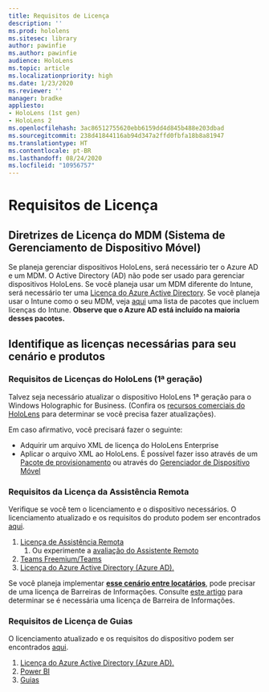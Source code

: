 ```yaml
---
title: Requisitos de Licença
description: ''
ms.prod: hololens
ms.sitesec: library
author: pawinfie
ms.author: pawinfie
audience: HoloLens
ms.topic: article
ms.localizationpriority: high
ms.date: 1/23/2020
ms.reviewer: ''
manager: bradke
appliesto:
- HoloLens (1st gen)
- HoloLens 2
ms.openlocfilehash: 3ac86512755620ebb6159dd4d845b488e203dbad
ms.sourcegitcommit: 238d41844116ab94d347a2ffd0fbfa18b8a81947
ms.translationtype: HT
ms.contentlocale: pt-BR
ms.lasthandoff: 08/24/2020
ms.locfileid: "10956757"
---
```

# Requisitos de Licença

## Diretrizes de Licença do MDM (Sistema de Gerenciamento de Dispositivo Móvel)

Se planeja gerenciar dispositivos HoloLens, será necessário ter o Azure AD e um MDM. O Active Directory (AD) não pode ser usado para gerenciar dispositivos HoloLens.
Se você planeja usar um MDM diferente do Intune, será necessário ter uma [Licença do Azure Active Directory](https://docs.microsoft.com/azure/active-directory/fundamentals/active-directory-whatis).
Se você planeja usar o Intune como o seu MDM, veja [aqui](https://docs.microsoft.com/intune/fundamentals/licenses) uma lista de pacotes que incluem licenças do Intune. **Observe que o Azure AD está incluído na maioria desses pacotes.**

## Identifique as licenças necessárias para seu cenário e produtos

### Requisitos de Licenças do HoloLens (1ª geração)

Talvez seja necessário atualizar o dispositivo HoloLens 1ª geração para o Windows Holographic for Business. (Confira os [recursos comerciais do HoloLens](holoLens-commercial-features.md#feature-comparison-between-editions) para determinar se você precisa fazer atualizações).

 Em caso afirmativo, você precisará fazer o seguinte:

- Adquirir um arquivo XML de licença do HoloLens Enterprise
- Aplicar o arquivo XML ao HoloLens. É possível fazer isso através de um [Pacote de provisionamento](hololens-provisioning.md) ou através do [Gerenciador de Dispositivo Móvel](https://docs.microsoft.com/intune/configuration/holographic-upgrade)

### Requisitos da Licença da Assistência Remota

Verifique se você tem o licenciamento e o dispositivo necessários. O licenciamento atualizado e os requisitos do produto podem ser encontrados [aqui](https://docs.microsoft.com/dynamics365/mixed-reality/remote-assist/requirements).

1. [Licença de Assistência Remota](https://docs.microsoft.com/dynamics365/mixed-reality/remote-assist/buy-and-deploy-remote-assist)
    1. Ou experimente a [avaliação do Assistente Remoto](https://docs.microsoft.com/dynamics365/mixed-reality/remote-assist/try-remote-assist)
1. [Teams Freemium/Teams](https://products.office.com/microsoft-teams/free)
1. [Licença do Azure Active Directory (Azure AD).](https://docs.microsoft.com/azure/active-directory/fundamentals/active-directory-whatis)

Se você planeja implementar **[esse cenário entre locatários](https://docs.microsoft.com/dynamics365/mixed-reality/remote-assist/cross-tenant-overview#scenario-2-leasing-services-to-other-tenants)**, pode precisar de uma licença de Barreiras de Informações. Consulte [este artigo](https://docs.microsoft.com/dynamics365/mixed-reality/remote-assist/cross-tenant-licensing-implementation#step-1-determine-if-information-barriers-are-necessary) para determinar se é necessária uma licença de Barreira de Informações.

### Requisitos de Licença de Guias

O licenciamento atualizado e os requisitos do dispositivo podem ser encontrados [aqui](https://docs.microsoft.com/dynamics365/mixed-reality/guides/requirements).

1. [Licença do Azure Active Directory (Azure AD).](https://docs.microsoft.com/azure/active-directory/fundamentals/active-directory-whatis)
1. [Power BI](https://powerbi.microsoft.com/desktop/)
1. [Guias](https://docs.microsoft.com/dynamics365/mixed-reality/guides/setup)
